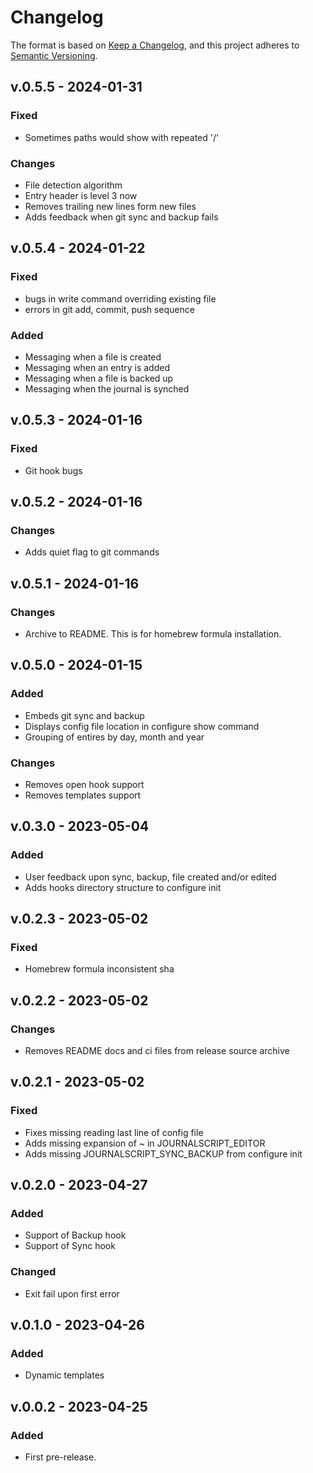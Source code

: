 # Changelog

The format is based on [Keep a Changelog](https://keepachangelog.com/en/1.0.0/),
and this project adheres to [Semantic Versioning](https://semver.org/spec/v2.0.0.html).

## v.0.5.5 - 2024-01-31

### Fixed

- Sometimes paths would show with repeated '/'

### Changes

- File detection algorithm
- Entry header is level 3 now
- Removes trailing new lines form new files
- Adds feedback when git sync and backup fails

## v.0.5.4 - 2024-01-22

### Fixed

- bugs in write command overriding existing file
- errors in git add, commit, push sequence

### Added

- Messaging when a file is created
- Messaging when an entry is added
- Messaging when a file is backed up
- Messaging when the journal is synched

## v.0.5.3 - 2024-01-16

### Fixed

- Git hook bugs

## v.0.5.2 - 2024-01-16

### Changes

- Adds quiet flag to git commands

## v.0.5.1 - 2024-01-16

### Changes

- Archive to README. This is for homebrew formula installation.

## v.0.5.0 - 2024-01-15

### Added

- Embeds git sync and backup
- Displays config file location in configure show command
- Grouping of entires by day, month and year

### Changes

- Removes open hook support
- Removes templates support

## v.0.3.0 - 2023-05-04

### Added

- User feedback upon sync, backup, file created and/or edited
- Adds hooks directory structure to configure init

## v.0.2.3 - 2023-05-02

### Fixed

- Homebrew formula inconsistent sha

## v.0.2.2 - 2023-05-02

### Changes

- Removes README docs and ci files from release source archive

## v.0.2.1 - 2023-05-02

### Fixed

- Fixes missing reading last line of config file
- Adds missing expansion of ~ in JOURNALSCRIPT_EDITOR
- Adds missing JOURNALSCRIPT_SYNC_BACKUP from configure init

## v.0.2.0 - 2023-04-27

### Added

- Support of Backup hook
- Support of Sync hook

### Changed

- Exit fail upon first error

## v.0.1.0 - 2023-04-26

### Added

- Dynamic templates

## v.0.0.2 - 2023-04-25

### Added

- First pre-release.
